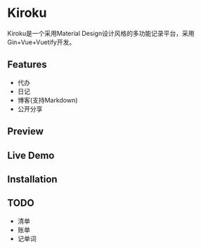# Kiroku
Kiroku是一个采用Material Design设计风格的多功能记录平台，采用Gin+Vue+Vuetify开发。

## Features
- 代办
- 日记
- 博客(支持Markdown)
- 公开分享

## Preview

## Live Demo

## Installation

## TODO
- 清单
- 账单
- 记单词
